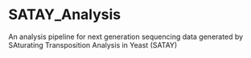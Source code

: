 # SATAY_Analysis
An analysis pipeline for next generation sequencing data generated by SAturating Transposition Analysis in Yeast (SATAY)
